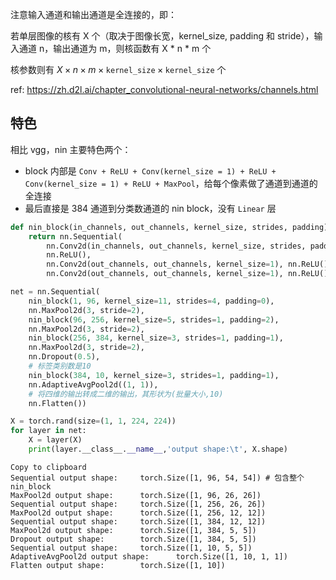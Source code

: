 注意输入通道和输出通道是全连接的，即：

若单层图像的核有 X 个（取决于图像长宽，kernel_size, padding 和 stride），输入通道 n，输出通道为 m，则核函数有 X \* n \* m 个

核参数则有 $X \times n \times m \times \texttt{kernel_size} \times \texttt{kernel_size}$ 个

ref: https://zh.d2l.ai/chapter_convolutional-neural-networks/channels.html

## 特色

相比 vgg，nin 主要特色两个：

- block 内部是 `Conv + ReLU + Conv(kernel_size = 1) + ReLU + Conv(kernel_size = 1) + ReLU + MaxPool`，给每个像素做了通道到通道的全连接
- 最后直接是 384 通道到分类数通道的 nin block，没有 `Linear` 层

```py
def nin_block(in_channels, out_channels, kernel_size, strides, padding):
    return nn.Sequential(
        nn.Conv2d(in_channels, out_channels, kernel_size, strides, padding),
        nn.ReLU(),
        nn.Conv2d(out_channels, out_channels, kernel_size=1), nn.ReLU(),
        nn.Conv2d(out_channels, out_channels, kernel_size=1), nn.ReLU())

net = nn.Sequential(
    nin_block(1, 96, kernel_size=11, strides=4, padding=0),
    nn.MaxPool2d(3, stride=2),
    nin_block(96, 256, kernel_size=5, strides=1, padding=2),
    nn.MaxPool2d(3, stride=2),
    nin_block(256, 384, kernel_size=3, strides=1, padding=1),
    nn.MaxPool2d(3, stride=2),
    nn.Dropout(0.5),
    # 标签类别数是10
    nin_block(384, 10, kernel_size=3, strides=1, padding=1),
    nn.AdaptiveAvgPool2d((1, 1)),
    # 将四维的输出转成二维的输出，其形状为(批量大小,10)
    nn.Flatten())
```

```py
X = torch.rand(size=(1, 1, 224, 224))
for layer in net:
    X = layer(X)
    print(layer.__class__.__name__,'output shape:\t', X.shape)
```

```
Copy to clipboard
Sequential output shape:     torch.Size([1, 96, 54, 54]) # 包含整个 nin_block
MaxPool2d output shape:      torch.Size([1, 96, 26, 26])
Sequential output shape:     torch.Size([1, 256, 26, 26])
MaxPool2d output shape:      torch.Size([1, 256, 12, 12])
Sequential output shape:     torch.Size([1, 384, 12, 12])
MaxPool2d output shape:      torch.Size([1, 384, 5, 5])
Dropout output shape:        torch.Size([1, 384, 5, 5])
Sequential output shape:     torch.Size([1, 10, 5, 5])
AdaptiveAvgPool2d output shape:      torch.Size([1, 10, 1, 1])
Flatten output shape:        torch.Size([1, 10])
```
